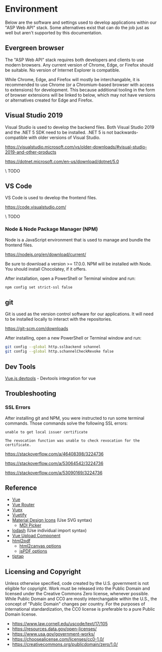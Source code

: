 # Environment

Below are the software and settings used to develop applications within our "ASP Web API" stack. Some alternatives exist that can do the job just as well but aren't supported by this documentation.

## Evergreen browser

The "ASP Web API" stack requires both developers and clients to use modern browsers. Any current version of Chrome, Edge, or Firefox should be suitable. No version of Internet Explorer is compatible.

While Chrome, Edge, and Firefox will mostly be interchangable, it is recommended to use Chrome (or a Chromium-based browser with access to extensions) for development. This because additional tooling in the form of browser extensions will be linked to below, which may not have versions or alternatives created for Edge and Firefox.

## Visual Studio 2019

Visual Studio is used to develop the backend files. Both Visual Studio 2019 and the .NET 5 SDK need to be installed. .NET 5 is not backwards-compatible with older versions of Visual Studio.

https://visualstudio.microsoft.com/vs/older-downloads/#visual-studio-2019-and-other-products

https://dotnet.microsoft.com/en-us/download/dotnet/5.0

\\ TODO

## VS Code

VS Code is used to develop the frontend files.

https://code.visualstudio.com/

\\ TODO

### Node & Node Package Manager (NPM)

Node is a JavaScript environment that is used to manage and bundle the frontend files.

https://nodejs.org/en/download/current/

Be sure to download a version >= 17.0.0. NPM will be installed with Node. You should install Chocolatey, if it offers.

After installation, open a PowerShell or Terminal window and run:
```bash
npm config set strict-ssl false
```

## git

Git is used as the version control software for our applications. It will need to be installed locally to interact with the repositories.

https://git-scm.com/downloads

After installing, open a new PowerShell or Terminal window and run:
```bash
git config --global http.sslbackend schannel
git config --global http.schannelCheckRevoke false
```

## Dev Tools

[Vue.js devtools](https://chrome.google.com/webstore/detail/vuejs-devtools/nhdogjmejiglipccpnnnanhbledajbpd) - Devtools integration for vue

## Troubleshooting

### SSL Errors

After installing git and NPM, you were instructed to run some terminal commands. Those commands solve the following SSL errors:

`unable to get local issuer certificate`

`The revocation function was unable to check revocation for the certificate.`

https://stackoverflow.com/a/46408398/3224736

https://stackoverflow.com/a/53064542/3224736

https://stackoverflow.com/a/53090169/3224736

## Reference
* [Vue](https://vuejs.org/v2/guide/)
* [Vue Router](https://router.vuejs.org/guide/)
* [Vuex](https://vuex.vuejs.org/guide/)
* [Vuetify](https://vuetifyjs.com/en/getting-started/installation/)
* [Material Design Icons](https://materialdesignicons.com/) (Use SVG syntax)
  * [MDI Picker](https://chrome.google.com/webstore/detail/materialdesignicons-picke/edjaedpifkihpjkcgknfokmibkoafhme)
* [lodash](https://lodash.com/docs) (Use individual import syntax)
* [Vue Upload Component](https://lian-yue.github.io/vue-upload-component/#/en/documents)
* [html2pdf](https://github.com/eKoopmans/html2pdf.js)
  * [html2canvas options](https://html2canvas.hertzen.com/configuration)
  * [jsPDF options](https://html2canvas.hertzen.com/configuration)
* [tiptap](https://www.tiptap.dev/examples/default/)

## Licensing and Copyright

Unless otherwise specified, code created by the U.S. government is not eligible for copyright. Work must be released into the Public Domain and licensed under the Creative Commons Zero license, whenever possible. While Public Domain and CC0 are mostly interchangable within the U.S., the concept of "Public Domain" changes per country. For the purposes of international standardization, the CC0 license is preferable to a pure Public Domain license.

* https://www.law.cornell.edu/uscode/text/17/105
* https://resources.data.gov/open-licenses/
* https://www.usa.gov/government-works/
* https://choosealicense.com/licenses/cc0-1.0/
* https://creativecommons.org/publicdomain/zero/1.0/
